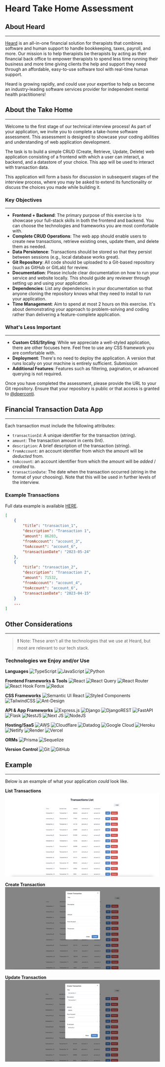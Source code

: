 # Heard Take Home Assessment

## About Heard
---
[Heard](https://www.joinheard.com/) is an all-in-one financial solution for therapists that combines software and human support to handle bookkeeping, taxes, payroll, and more. Our mission is to help therapists be therapists by acting as their financial back office to empower therapists to spend less time running their business and more time giving clients the help and support they need through an affordable, easy-to-use software tool with real-time human support.

Heard is growing rapidly, and could use your expertise to help us become an industry-leading software services provider for independent mental health practitioners!

## About the Take Home
---
Welcome to the first stage of our technical interview process! As part of your application, we invite you to complete a take-home software assessment. This assessment is designed to showcase your coding abilities and understanding of web application development.

The task is to build a simple CRUD (Create, Retrieve, Update, Delete) web application consisting of a frontend with which a user can interact, a backend, and a datastore of your choice. This app will be used to interact with transaction data. 

This application will form a basis for discussion in subsequent stages of the interview process, where you may be asked to extend its functionality or discuss the choices you made while building it.

### Key Objectives
---
- **Frontend + Backend**: The primary purpose of this exercise is to showcase your full-stack skills in both the frontend and backend. You can choose the technologies and frameworks you are most comfortable with.
- **Complete CRUD Operations**: The web app should enable users to create new transactions, retrieve existing ones, update them, and delete them as needed.
- **Data Persistence**: Transactions should be stored so that they persist between sessions (e.g., local database works great).
- **Git Repository**: All code should be uploaded to a Git-based repository (such as GitHub or GitLab) for review.
- **Documentation**: Please include clear documentation on how to run your service and website locally. This should guide any reviewer through setting up and using your application.
- **Dependencies**: List any dependencies in your documentation so that anyone cloning the repository knows what they need to install to run your application.
- **Time Management**: Aim to spend at most 2 hours on this exercise. It's about demonstrating your approach to problem-solving and coding rather than delivering a feature-complete application.

### What's Less Important
---
- **Custom CSS/Styling**: While we appreciate a well-styled application, there are other focuses here. Feel free to use any CSS framework you are comfortable with.
- **Deployment**: There's no need to deploy the application. A version that runs locally on your machine is entirely sufficient.
Submission
- **Additional Features**: Features such as filtering, pagination, or advanced querying is not required.

Once you have completed the assessment, please provide the URL to your Git repository. Ensure that your repository is public or that access is granted to [@dperconti](https://github.com/dperconti).

## Financial Transaction Data App
---

Each transaction must include the following attributes:
- `transactionId`: A unique identifier for the transaction (string).
- `amount`: The transaction amount in cents (Int).
- `description`: A brief description of the transaction (string).
- `fromAccount`: an account identifier from which the amount will be _deducted_ from.
- `toAccount`: an account identifier from which the amount will be _added_ / _credited_ to.
- `transactionDate`: The date when the transaction occurred (string in the format of your choosing). Note that this will be used in further levels of the interview.

### Example Transactions

Full data example is available [HERE](./data/transactions.json).

```json
[
    {
        "title": "transaction_1",
        "description": "Transaction 1",
        "amount": 86203,
        "fromAccount": "account_3",
        "toAccount": "account_6",
        "transactionDate": "2023-05-24"
    },
    {
        "title": "transaction_2",
        "description": "Transaction 2",
        "amount": 71532,
        "fromAccount": "account_4",
        "toAccount": "account_6",
        "transactionDate": "2023-04-15"
    }
    ...
]
```

## Other Considerations
---

> **❗** Note: These aren't all the technologies that we use at Heard, but most are relevant to our tech stack. 


### Technologies we Enjoy and/or Use
**Languages**
![TypeScript](https://img.shields.io/badge/typescript-%23007ACC.svg?style=for-the-badge&logo=typescript&logoColor=white) ![JavaScript](https://img.shields.io/badge/javascript-%23323330.svg?style=for-the-badge&logo=javascript&logoColor=%23F7DF1E) ![Python](https://img.shields.io/badge/python-3670A0?style=for-the-badge&logo=python&logoColor=ffdd54) 

**Frontend Frameworks & Tools**
![React](https://img.shields.io/badge/react-%2320232a.svg?style=for-the-badge&logo=react&logoColor=%2361DAFB) ![React Query](https://img.shields.io/badge/-React%20Query-FF4154?style=for-the-badge&logo=react%20query&logoColor=white) ![React Router](https://img.shields.io/badge/React_Router-CA4245?style=for-the-badge&logo=react-router&logoColor=white) ![React Hook Form](https://img.shields.io/badge/React%20Hook%20Form-%23EC5990.svg?style=for-the-badge&logo=reacthookform&logoColor=white) ![Redux](https://img.shields.io/badge/redux-%23593d88.svg?style=for-the-badge&logo=redux&logoColor=white) 

**CSS Frameworks**
![Semantic UI React](https://img.shields.io/badge/Semantic%20UI%20React-%2335BDB2.svg?style=for-the-badge&logo=SemanticUIReact&logoColor=white) ![Styled Components](https://img.shields.io/badge/styled--components-DB7093?style=for-the-badge&logo=styled-components&logoColor=white) ![TailwindCSS](https://img.shields.io/badge/tailwindcss-%2338B2AC.svg?style=for-the-badge&logo=tailwind-css&logoColor=white) ![Ant-Design](https://img.shields.io/badge/-AntDesign-%230170FE?style=for-the-badge&logo=ant-design&logoColor=white)

**API & App Frameworks**
![Express.js](https://img.shields.io/badge/express.js-%23404d59.svg?style=for-the-badge&logo=express&logoColor=%2361DAFB) ![Django](https://img.shields.io/badge/django-%23092E20.svg?style=for-the-badge&logo=django&logoColor=white) ![DjangoREST](https://img.shields.io/badge/DJANGO-REST-ff1709?style=for-the-badge&logo=django&logoColor=white&color=ff1709&labelColor=gray) ![FastAPI](https://img.shields.io/badge/FastAPI-005571?style=for-the-badge&logo=fastapi) ![Flask](https://img.shields.io/badge/flask-%23000.svg?style=for-the-badge&logo=flask&logoColor=white) ![NestJS](https://img.shields.io/badge/nestjs-%23E0234E.svg?style=for-the-badge&logo=nestjs&logoColor=white) ![Next JS](https://img.shields.io/badge/Next-black?style=for-the-badge&logo=next.js&logoColor=white) ![NodeJS](https://img.shields.io/badge/node.js-6DA55F?style=for-the-badge&logo=node.js&logoColor=white)

**Hosting/SaaS**
![AWS](https://img.shields.io/badge/AWS-%23FF9900.svg?style=for-the-badge&logo=amazon-aws&logoColor=white) ![Cloudflare](https://img.shields.io/badge/Cloudflare-F38020?style=for-the-badge&logo=Cloudflare&logoColor=white) ![Datadog](https://img.shields.io/badge/datadog-%23632CA6.svg?style=for-the-badge&logo=datadog&logoColor=white) ![Google Cloud](https://img.shields.io/badge/GoogleCloud-%234285F4.svg?style=for-the-badge&logo=google-cloud&logoColor=white) ![Heroku](https://img.shields.io/badge/heroku-%23430098.svg?style=for-the-badge&logo=heroku&logoColor=white) ![Netlify](https://img.shields.io/badge/netlify-%23000000.svg?style=for-the-badge&logo=netlify&logoColor=#00C7B7) ![Render](https://img.shields.io/badge/Render-%46E3B7.svg?style=for-the-badge&logo=render&logoColor=white) ![Vercel](https://img.shields.io/badge/vercel-%23000000.svg?style=for-the-badge&logo=vercel&logoColor=white)

**ORMs**
![Prisma](https://img.shields.io/badge/Prisma-3982CE?style=for-the-badge&logo=Prisma&logoColor=white) ![Sequelize](https://img.shields.io/badge/Sequelize-52B0E7?style=for-the-badge&logo=Sequelize&logoColor=white)

**Version Control**
![Git](https://img.shields.io/badge/git-%23F05033.svg?style=for-the-badge&logo=git&logoColor=white) ![GitHub](https://img.shields.io/badge/github-%23121011.svg?style=for-the-badge&logo=github&logoColor=white)

## Example
---

Below is an example of what your application _could_ look like. 

**List Transactions**
![Example dashboard for listing transaction data](./assets/List%20Transactions.png "Example dashboard for listing transaction data")


**Create Transaction**
![Example dashboard for creating a transaction](./assets/Create%20Transaction.png "Example dashboard for creating a transaction")

**Update Transaction**
![Example dashboard for updating a transaction](./assets/Update%20Transaction.png "Example dashboard for updating a transaction")